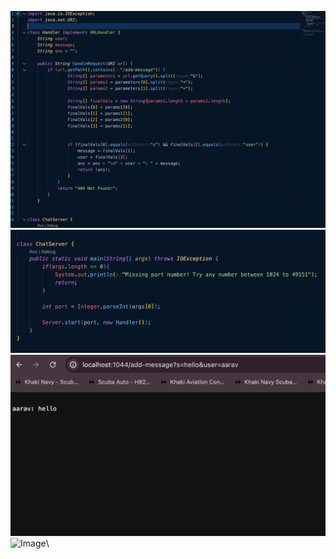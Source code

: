 ![Image](ChatServer_img1.png)\
![Image](ChatServer_img.png)\
![Image](Server1.png)\
![Image](Server.png)\
